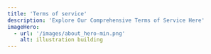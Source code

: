 ```yaml
---
title: 'Terms of service'
description: 'Explore Our Comprehensive Terms of Service Here'
imageHero:
  - url: '/images/about_hero-min.png'
    alt: illustration building
---
```

